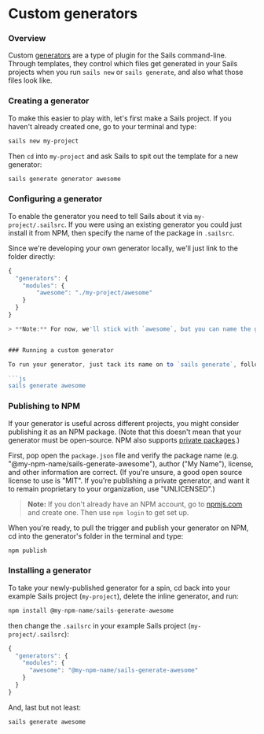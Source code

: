# Custom generators

<!-- TODO: update this tutorial to reflect how generator names are spat out.  Also update it to explain that you can just delete the package.json file in the newly generated generator if you're not planning on publishing it to npm.  Also bring back in the information that was deleted because the examples were quite out of date (the other content is still good though- see commit history of this file on GitHub  -->

### Overview

Custom [generators](https://sailsjs.com/documentation/concepts/extending-sails/generators) are a type of plugin for the Sails command-line.  Through templates, they control which files get generated in your Sails projects when you run `sails new` or `sails generate`, and also what those files look like.

### Creating a generator

To make this easier to play with, let's first make a Sails project.  If you haven't already created one, go to your terminal and type:

```sh
sails new my-project
```

Then `cd` into `my-project` and ask Sails to spit out the template for a new generator:

```sh
sails generate generator awesome
```

<!--You'll know the generator was created if you see the message: `info: Created a new generator!`.-->

### Configuring a generator

To enable the generator you need to tell Sails about it via `my-project/.sailsrc`.  If you were using an existing generator you could just install it from NPM, then specify the name of the package in `.sailsrc`.

Since we're developing your own generator locally, we'll just link to the folder directly:

```javascript
{
  "generators": {
    "modules": {
    	"awesome": "./my-project/awesome"
    }
  }
}

> **Note:** For now, we'll stick with `awesome`, but you can name the generator anything you want.  Whatever name you give your generator in the `.sailsrc` file will be the name you'll use to run it from the terminal (e.g. `sails generate awesome`).


### Running a custom generator

To run your generator, just tack its name on to `sails generate`, followed by any desired arguments or command-line options.  For example:

```js
sails generate awesome
```


### Publishing to NPM

If your generator is useful across different projects, you might consider publishing it as an NPM package.  (Note that this doesn't mean that your generator must be open-source.  NPM also supports [private packages](https://docs.npmjs.com/private-modules/intro).)

First, pop open the `package.json` file and verify the package name (e.g. "@my-npm-name/sails-generate-awesome"), author ("My Name"), license, and other information are correct.  (If you're unsure, a good open source license to use is "MIT".  If you're publishing a private generator, and want it to remain proprietary to your organization, use "UNLICENSED".)

> **Note:**  If you don't already have an NPM account, go to [npmjs.com](https://www.npmjs.com/) and create one.  Then use `npm login` to get set up.

When you're ready, to pull the trigger and publish your generator on NPM, cd into the generator's folder in the terminal and type:

```sh
npm publish
```


### Installing a generator

To take your newly-published generator for a spin, cd back into your example Sails project (`my-project`), delete the inline generator, and run:

```js
npm install @my-npm-name/sails-generate-awesome
```

then change the `.sailsrc` in your example Sails project (`my-project/.sailsrc`):

```javascript
{
  "generators": {
    "modules": {
      "awesome": "@my-npm-name/sails-generate-awesome"
    }
  }
}
```

And, last but not least:

```sh
sails generate awesome
```


<docmeta name="displayName" value="Custom generators">
